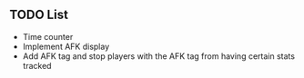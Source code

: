 ## TODO List
- Time counter
- Implement AFK display
- Add AFK tag and stop players with the AFK tag from having certain stats tracked